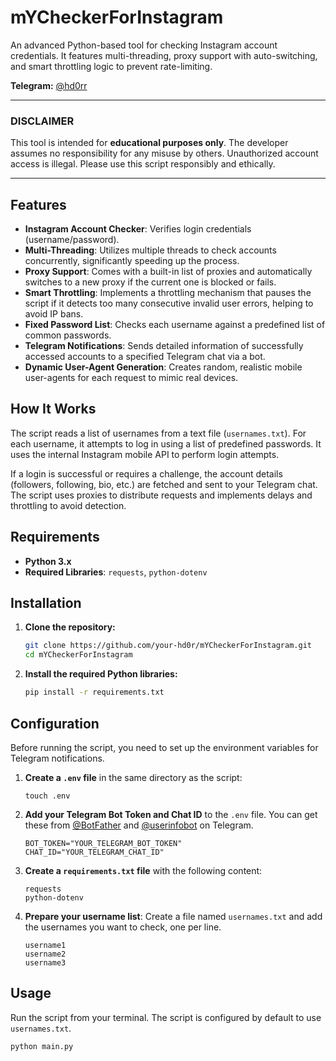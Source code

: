 # mYCheckerForInstagram

An advanced Python-based tool for checking Instagram account credentials. It features multi-threading, proxy support with auto-switching, and smart throttling logic to prevent rate-limiting.

**Telegram:** [@hd0rr](https://t.me/hd0rr )

---

### **DISCLAIMER**
This tool is intended for **educational purposes only**. The developer assumes no responsibility for any misuse by others. Unauthorized account access is illegal. Please use this script responsibly and ethically.

---

## Features

- **Instagram Account Checker**: Verifies login credentials (username/password).
- **Multi-Threading**: Utilizes multiple threads to check accounts concurrently, significantly speeding up the process.
- **Proxy Support**: Comes with a built-in list of proxies and automatically switches to a new proxy if the current one is blocked or fails.
- **Smart Throttling**: Implements a throttling mechanism that pauses the script if it detects too many consecutive invalid user errors, helping to avoid IP bans.
- **Fixed Password List**: Checks each username against a predefined list of common passwords.
- **Telegram Notifications**: Sends detailed information of successfully accessed accounts to a specified Telegram chat via a bot.
- **Dynamic User-Agent Generation**: Creates random, realistic mobile user-agents for each request to mimic real devices.

## How It Works

The script reads a list of usernames from a text file (`usernames.txt`). For each username, it attempts to log in using a list of predefined passwords. It uses the internal Instagram mobile API to perform login attempts.

If a login is successful or requires a challenge, the account details (followers, following, bio, etc.) are fetched and sent to your Telegram chat. The script uses proxies to distribute requests and implements delays and throttling to avoid detection.

## Requirements

- **Python 3.x**
- **Required Libraries**: `requests`, `python-dotenv`

## Installation

1.  **Clone the repository:**
    ```bash
    git clone https://github.com/your-hd0r/mYCheckerForInstagram.git
    cd mYCheckerForInstagram
    ```

2.  **Install the required Python libraries:**
    ```bash
    pip install -r requirements.txt
    ```

## Configuration

Before running the script, you need to set up the environment variables for Telegram notifications.

1.  **Create a `.env` file** in the same directory as the script:
    ```
    touch .env
    ```

2.  **Add your Telegram Bot Token and Chat ID** to the `.env` file. You can get these from [@BotFather](https://t.me/BotFather ) and [@userinfobot](https://t.me/userinfobot ) on Telegram.
    ```env
    BOT_TOKEN="YOUR_TELEGRAM_BOT_TOKEN"
    CHAT_ID="YOUR_TELEGRAM_CHAT_ID"
    ```

3.  **Create a `requirements.txt` file** with the following content:
    ```
    requests
    python-dotenv
    ```

4.  **Prepare your username list**:
    Create a file named `usernames.txt` and add the usernames you want to check, one per line.
    ```
    username1
    username2
    username3
    ```

## Usage

Run the script from your terminal. The script is configured by default to use `usernames.txt`.

```bash
python main.py
